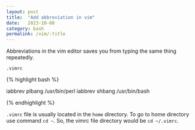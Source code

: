 ```yaml
---
layout: post
title:  "Add abbreviation in vim"
date:   2023-10-08
category: bash
permalink: /vim/:title
---
```


Abbreviations in the vim editor saves you from typing the same thing repeatedly.

`.vimrc`

{% highlight bash %}

iabbrev plbang /usr/bin/perl
iabbrev shbang /usr/bin/bash

{% endhighlight %}

`.vimrc` file is usually located in the `home` directory. To go to home directory use command `cd ~`. So, the vimrc file directory would be `cd ~/.vimrc`.